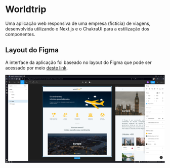 # Worldtrip

Uma aplicação web responsiva de uma empresa (fictícia) de viagens, desenvolvida utilizando o Next.js e o ChakraUI para a estilização dos componentes.

## Layout do Figma

A interface da aplicação foi baseado no layout do Figma que pode ser acessado por meio [deste link](https://www.figma.com/file/OFCnk4AKxi41e0ztrqlSYZ/Desafio-1-M%C3%B3dulo-4-ReactJS?node-id=14%3A135).

![Layout da aplicação no Figma](public/screenshots/layout_figma.png)